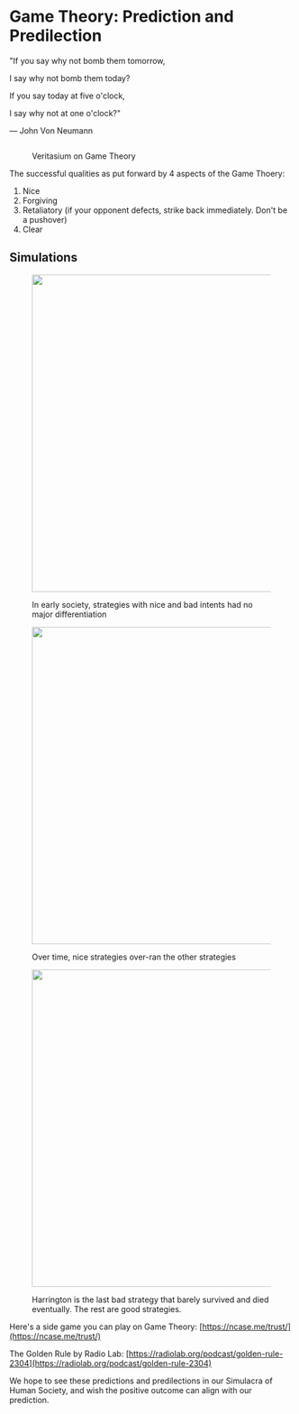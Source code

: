 # Game Theory: Prediction and Predilection

"If you say why not bomb them tomorrow,

I say why not bomb them today?

If you say today at five o'clock,&#x20;

I say why not at one o'clock?"

— John Von Neumann

<figure><img src="../.gitbook/assets/Screenshot 2024-12-18 at 11.16.12 PM.png" alt=""><figcaption><p>Veritasium on Game Theory</p></figcaption></figure>

The successful qualities as put forward by 4 aspects of the Game Thoery:

1. Nice
2. Forgiving
3. Retaliatory (if your opponent defects, strike back immediately. Don't be a pushover)
4. Clear

## Simulations

<figure><img src="../.gitbook/assets/Screenshot 2024-12-18 at 9.45.30 PM.png" alt="" width="563"><figcaption><p>In early society, strategies with nice and bad intents had no major differentiation</p></figcaption></figure>

<figure><img src="../.gitbook/assets/Screenshot 2024-12-18 at 9.45.41 PM.png" alt="" width="563"><figcaption><p>Over time, nice strategies over-ran the other strategies</p></figcaption></figure>

<figure><img src="../.gitbook/assets/Screenshot 2024-12-18 at 9.46.02 PM (1).png" alt="" width="563"><figcaption><p>Harrington is the last bad strategy that barely survived and died eventually. The rest are good strategies.</p></figcaption></figure>

Here's a side game you can play on Game Theory: [https://ncase.me/trust/](https://ncase.me/trust/)

The Golden Rule by Radio Lab: [https://radiolab.org/podcast/golden-rule-2304](https://radiolab.org/podcast/golden-rule-2304)

We hope to see these predictions and predilections in our Simulacra of Human Society, and wish the positive outcome can align with our prediction.
